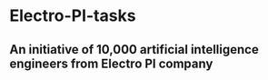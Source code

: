 # Electro-PI-tasks

## An initiative of 10,000 artificial intelligence engineers from Electro PI company

